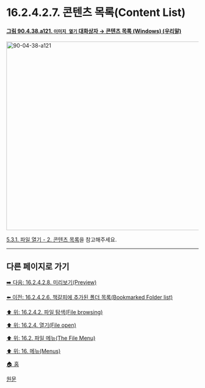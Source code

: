 # 16.2.4.2.7. 콘텐츠 목록(Content List)

<a id="90-04-38-a121"></a>

#### [그림 90.4.38.a121. `이미지 열기` 대화상자 → 콘텐츠 목록 (Windows) (우리말)](./90-04-0038-open_image.md#90-04-38-a121)
<img width="746" height="494" alt="90-04-38-a121" src="https://github.com/wonder13662/gimp/assets/15767104/d2fa06b0-52b7-4b39-a993-ffa4232b5ba9" />

[5.3.1. 파일 열기 - 2. 콘텐츠 목록](./05-03-01-00-open-file.md#05-03-01-s2)을 참고해주세요.

***

## 다른 페이지로 가기

[➡️ 다음: 16.2.4.2.8. 미리보기(Preview)](./16-02-04-02-08-preview.md)

[⬅️ 이전: 16.2.4.2.6. 책갈피에 추가된 폴더 목록(Bookmarked Folder list)](./16-02-04-02-06-bookmarked_folder_list.md)

[⬆️ 위: 16.2.4.2. 파일 탐색(File browsing)](./16-02-04-02-00-file_browsing.md)

[⬆️ 위: 16.2.4. 열기(File open)](./16-02-04-00-file-open.md)

[⬆️ 위: 16.2. 파일 메뉴(The File Menu)](./16-02-00-the-file-menu.md)

[⬆️ 위: 16. 메뉴(Menus)](./16-00-menus.md)

[🏠 홈](./00-home.md)

[원문](https://docs.gimp.org/2.10/ko/gimp-file-open.html#idm22926)